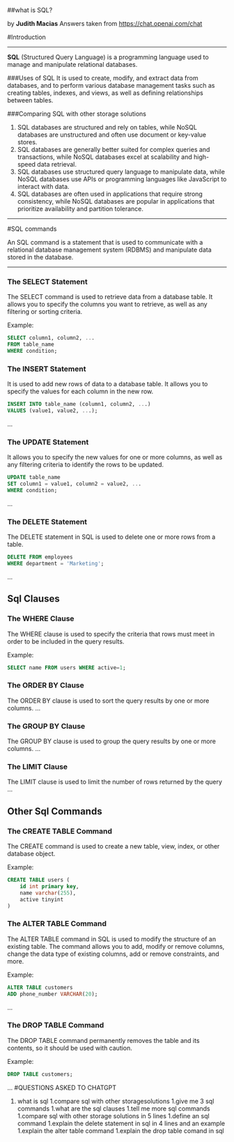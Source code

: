 ##what is SQL?

by **Judith Macias**
Answers taken from https://chat.openai.com/chat


#Introduction 



---

**SQL** (Structured Query Language) is a programming language used to manage and manipulate relational databases.

###Uses of SQL
It is used to create, modify, and extract data from databases, and to perform various database management tasks such as creating tables, indexes, and views, as well as defining relationships between tables.

###Comparing SQL with other storage solutions 

1. SQL databases are structured and rely on tables, while NoSQL databases are unstructured and often use document or key-value stores.
1. SQL databases are generally better suited for complex queries and transactions, while NoSQL databases excel at scalability and high-speed data retrieval.
1. SQL databases use structured query language to manipulate data, while NoSQL databases use APIs or programming languages like JavaScript to interact with data.
1. SQL databases are often used in applications that require strong consistency, while NoSQL databases are popular in applications that prioritize availability and partition tolerance.

---
#SQL commands

An SQL command is a statement that is used to communicate with a relational database management system (RDBMS) and manipulate data stored in the database.

---

### The SELECT Statement

The SELECT command is used to retrieve data from a database table. It allows you to specify the columns you want to retrieve, as well as any filtering or sorting criteria. 

Example:
```SQL
SELECT column1, column2, ...
FROM table_name
WHERE condition;
```


### The INSERT Statement
 It is used to add new rows of data to a database table. It allows you to specify the values for each column in the new row.


 ```SQL
INSERT INTO table_name (column1, column2, ...)
VALUES (value1, value2, ...);
```

...

### The UPDATE Statement
It allows you to specify the new values for one or more columns, as well as any filtering criteria to identify the rows to be updated.

```SQL
UPDATE table_name
SET column1 = value1, column2 = value2, ...
WHERE condition;
```

...

### The DELETE Statement

The DELETE statement in SQL is used to delete one or more rows from a table.

```SQL
DELETE FROM employees
WHERE department = 'Marketing';
```

...

Sql Clauses
-----------

### The WHERE Clause

The WHERE clause is used to specify the criteria that rows must meet in order to be included in the query results.

Example:

```SQL
SELECT name FROM users WHERE active=1;
```

### The ORDER BY Clause
The ORDER BY clause is used to sort the query results by one or more columns.
...

### The GROUP BY Clause
The GROUP BY clause is used to group the query results by one or more columns.
...

### The LIMIT Clause
The LIMIT clause is used to limit the number of rows returned by the query
...

Other Sql Commands
------------------

### The CREATE TABLE Command

 The CREATE command is used to create a new table, view, index, or other database object.

Example:

```SQL
CREATE TABLE users (
    id int primary key,
    name varchar(255),
    active tinyint
)
```

### The ALTER TABLE Command
The ALTER TABLE command in SQL is used to modify the structure of an existing table. The command allows you to add, modify or remove columns, change the data type of existing columns, add or remove constraints, and more.

Example:

```SQL
ALTER TABLE customers
ADD phone_number VARCHAR(20);

```

...

### The DROP TABLE Command
The DROP TABLE command permanently removes the table and its contents, so it should be used with caution.

Example:

```SQL
DROP TABLE customers;

```
...
#QUESTIONS ASKED TO CHATGPT
1. what is sql
1.compare sql with other storagesolutions
1.give me 3 sql commands 
1.what are the sql clauses
1.tell me more sql commands 
1.compare sql with other storage solutions in 5 lines
1.define an sql command
1.explain the delete statement in sql in 4 lines and an example
1.explain the alter table command
1.explain the drop table comand in sql 

#
